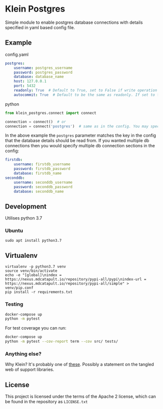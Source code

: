 # Klein Postgres

Simple module to enable postgres database connections with details specified in yaml based config file.

## Example

config.yaml

``` yaml
postgres:
    username: postgres_username
    password: postgres_password
    database: database_name
    host: 127.0.0.1
    port: 5432
    readonly: True  # Default to True, set to False if write operation is required
    autocommit: True  # Default to be the same as readonly. If set to false, you are expected to commit after the queries manually.
```

python

``` python
from klein_postgres.connect import connect

connection = connect()  # or
connection = connect('postgres')  # same as in the config. You may specify multiple postgres db in the config
```
In the above example the `postgres` parameter matches the key in the config that the database details should be read from.
If you wanted multiple db connections then you would specify multiple db connection sections in the config:

```yaml
firstdb:
    username: firstdb_username
    password: firstdb_password
    database: firstdb_name
seconddb:
    username: seconddb_username
    password: seconddb_password
    database: seconddb_name
```

## Development


Utilises python 3.7

### Ubuntu

```
sudo apt install python3.7
```

## Virtualenv

```
virtualenv -p python3.7 venv
source venv/bin/activate
echo -e "[global]\nindex = https://nexus.mdcatapult.io/repository/pypi-all/pypi\nindex-url = https://nexus.mdcatapult.io/repository/pypi-all/simple" > venv/pip.conf
pip install -r requirements.txt
```

### Testing
```bash
docker-compose up
python -m pytest
```
For test coverage you can run:
```bash
docker-compose up
python -m pytest --cov-report term --cov src/ tests/
```

### Anything else?
Why Klein? It's probably one of [these](https://en.wikipedia.org/wiki/Klein_bottle). Possibly a statement on the tangled web of support libraries.

## License
This project is licensed under the terms of the Apache 2 license, which can be found in the repository as `LICENSE.txt`